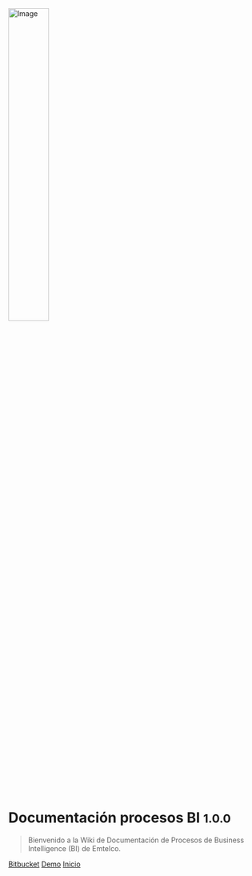 <img src="./assets/logo_emtelco.png" alt="Image" style="width: 40%; height: auto;">

# Documentación procesos BI <small>1.0.0</small>

> Bienvenido a la Wiki de Documentación de Procesos de Business Intelligence (BI) de Emtelco.

[Bitbucket](https://bitbucket.org/aduquram/aduquram.bitbucket.io)
[Demo](demo/demo.md)
[Inicio](README.md)